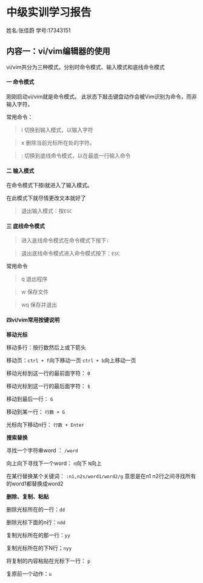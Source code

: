 # 中级实训学习报告
姓名:张佳蔚    学号:17343151
## 内容一：vi/vim编辑器的使用
vi/vim共分为三种模式，分别时命令模式、输入模式和底线命令模式
#### 一 命令模式
刚刚启动vi/vim就是命令模式。
此状态下敲击键盘动作会被Vim识别为命令，而非输入字符。

常用命令：
> i 切换到输入模式，以输入字符

> x 删除当前光标所在处的字符。

> : 切换到底线命令模式，以在最底一行输入命令

#### 二 输入模式
在命令模式下按i就进入了输入模式。

在此模式下就尽情更改文本就好了

> 退出输入模式：按`ESC`

#### 三 底线命令模式
> 进入底线命令模式在命令模式下按下`:`

> 退出底线命令模式进入命令模式按下：`ESC`

常用命令
> q 退出程序

> w 保存文件

> wq 保存并退出

#### 四vi/vim常用按键说明
**移动光标**

移动多行：按行数然后上或下箭头

移动页：`ctrl + f`向下移动一页 `ctrl + b`向上移动一页

移动光标到这一行的最前面字符： `0`

移动光标到这一行的最后面字符： `$`

移动到最后一行： `G`

移动到某一行： `行数 + G`

光标向下移动n行： `行数 + Enter`

**搜索替换**

寻找一个字符串word ： `/word`

向上向下寻找下一个word： `n`向下 `N`向上

在某行替换某个关键词： `:n1,n2s/word1/word2/g` 意思是在n1 n2行之间寻找所有的word1都替换成word2

**删除、复制、粘贴**

删除光标所在的一行：`dd`

删除光标下面的n行：`ndd`

复制光标所在的那一行：`yy`

复制光标所在的下N行；`nyy`

将复制的内容粘贴在光标下一行： `p`

复原前一个动作：`u`
